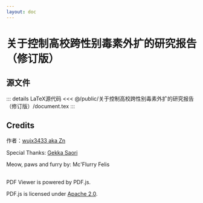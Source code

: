 ```yaml
---
layout: doc
---
```


# 关于控制高校跨性别毒素外扩的研究报告（修订版）

<PdfViewer url="/关于控制高校跨性别毒素外扩的研究报告（修订版）.pdf" />

## 源文件

::: details LaTeX源代码
<<< @/public/关于控制高校跨性别毒素外扩的研究报告（修订版）/document.tex
:::

## Credits

作者：[wujx3433 aka Zn](https://github.com/wujx3433)

Special Thanks: [Gekka Saori](https://github.com/GekkaSaori)

Meow, paws and furry by: Mc'Flurry Felis

## 
PDF Viewer is powered by PDF.js.

PDF.js is licensed under [Apache 2.0](https://github.com/mozilla/pdf.js/blob/master/LICENSE).
